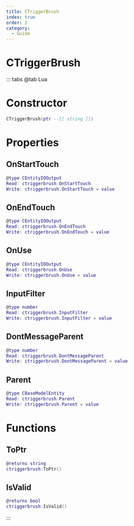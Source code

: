 ```yaml
---
title: CTriggerBrush
index: true
order: 2
category:
  - Guide
---
```


# CTriggerBrush

::: tabs
@tab Lua
# Constructor
```lua
CTriggerBrush(ptr --[[ string ]])
```
# Properties
## OnStartTouch 
```lua
@type CEntityIOOutput
Read: ctriggerbrush.OnStartTouch
Write: ctriggerbrush.OnStartTouch = value
```
## OnEndTouch 
```lua
@type CEntityIOOutput
Read: ctriggerbrush.OnEndTouch
Write: ctriggerbrush.OnEndTouch = value
```
## OnUse 
```lua
@type CEntityIOOutput
Read: ctriggerbrush.OnUse
Write: ctriggerbrush.OnUse = value
```
## InputFilter 
```lua
@type number
Read: ctriggerbrush.InputFilter
Write: ctriggerbrush.InputFilter = value
```
## DontMessageParent 
```lua
@type number
Read: ctriggerbrush.DontMessageParent
Write: ctriggerbrush.DontMessageParent = value
```
## Parent 
```lua
@type CBaseModelEntity
Read: ctriggerbrush.Parent
Write: ctriggerbrush.Parent = value
```
# Functions
## ToPtr
```lua
@returns string
ctriggerbrush:ToPtr()
```
## IsValid
```lua
@returns bool
ctriggerbrush:IsValid()
```

:::